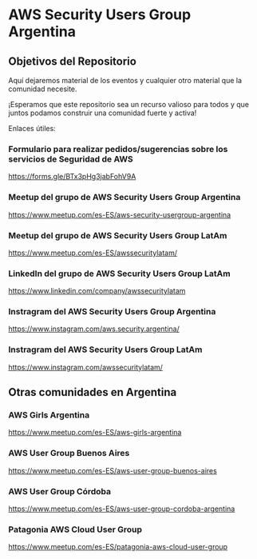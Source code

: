 # AWS Security Users Group Argentina

## Objetivos del Repositorio
Aquí dejaremos material de los eventos y cualquier otro material que la comunidad necesite.

¡Esperamos que este repositorio sea un recurso valioso para todos y que juntos podamos construir una comunidad fuerte y activa!

Enlaces útiles:

### Formulario para realizar pedidos/sugerencias sobre los servicios de Seguridad de AWS
https://forms.gle/BTx3pHg3jabFohV9A

### Meetup del grupo de AWS Security Users Group Argentina
https://www.meetup.com/es-ES/aws-security-usergroup-argentina

### Meetup del grupo de AWS Security Users Group LatAm
https://www.meetup.com/es-ES/awssecuritylatam/

### LinkedIn del grupo de AWS Security Users Group LatAm
https://www.linkedin.com/company/awssecuritylatam

### Instragram del AWS Security Users Group Argentina
https://www.instagram.com/aws.security.argentina/

### Instragram del AWS Security Users Group LatAm
https://www.instagram.com/awssecuritylatam/

## Otras comunidades en Argentina

### AWS Girls Argentina
https://www.meetup.com/es-ES/aws-girls-argentina

### AWS User Group Buenos Aires
https://www.meetup.com/es-ES/aws-user-group-buenos-aires

### AWS User Group Córdoba
https://www.meetup.com/es-ES/aws-user-group-cordoba-argentina

### Patagonia AWS Cloud User Group 
https://www.meetup.com/es-ES/patagonia-aws-cloud-user-group

